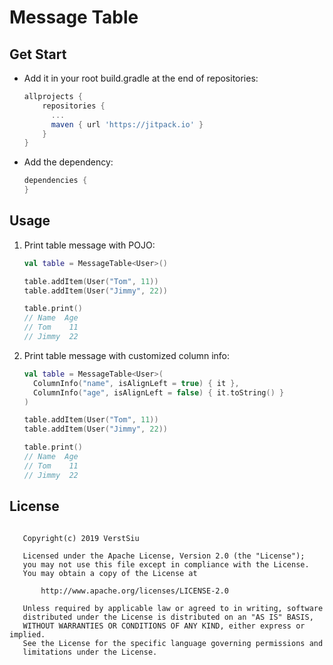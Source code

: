 
# Message Table

## Get Start

* Add it in your root build.gradle at the end of repositories:

    ```gradle
    allprojects {
        repositories {
          ...
          maven { url 'https://jitpack.io' }
        }
    }
    ```

* Add the dependency:

    ```gradle
    dependencies {
    }
    ```

## Usage

1. Print table message with POJO:

    ```kotlin
    val table = MessageTable<User>()

    table.addItem(User("Tom", 11))
    table.addItem(User("Jimmy", 22))

    table.print()
    // Name  Age
    // Tom    11
    // Jimmy  22
    ``` 

2. Print table message with customized column info:

    ```kotlin
    val table = MessageTable<User>(
      ColumnInfo("name", isAlignLeft = true) { it },
      ColumnInfo("age", isAlignLeft = false) { it.toString() }
    )

    table.addItem(User("Tom", 11))
    table.addItem(User("Jimmy", 22))

    table.print()
    // Name  Age
    // Tom    11
    // Jimmy  22
    ```

## License

```

   Copyright(c) 2019 VerstSiu

   Licensed under the Apache License, Version 2.0 (the "License");
   you may not use this file except in compliance with the License.
   You may obtain a copy of the License at

       http://www.apache.org/licenses/LICENSE-2.0

   Unless required by applicable law or agreed to in writing, software
   distributed under the License is distributed on an "AS IS" BASIS,
   WITHOUT WARRANTIES OR CONDITIONS OF ANY KIND, either express or implied.
   See the License for the specific language governing permissions and
   limitations under the License.

```